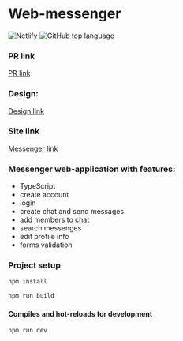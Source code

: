 # Web-messenger

![Netlify](https://img.shields.io/netlify/7250b9c0-4d8c-4368-8d8c-b8971b8eb646) ![GitHub top language](https://img.shields.io/github/languages/top/KateMironenko/middle.messenger.praktikum.yandex?style=plastic)

### PR link

[PR link](https://github.com/KateMironenko/middle.messenger.praktikum.yandex/pull/3)

### Design:
[Design link](https://www.figma.com/file/Iht6sS3niCa1KQ9bduKLdB/Messenger?node-id=0%3A1)

### Site link
[Messenger link](https://wonderful-borg-ff08db.netlify.app/)

### Messenger web-application with features:

* TypeScript
* create account
* login
* create chat and send messages
* add members to chat
* search messenges
* edit profile info
* forms validation

### Project setup

```bash
npm install
```
```bash
npm run build
```

#### Compiles and hot-reloads for development

```
npm run dev 
```
